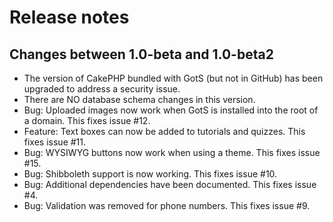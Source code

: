 Release notes
=================

Changes between 1.0-beta and 1.0-beta2
-------------------------------------------------------------------------------
* The version of CakePHP bundled with GotS (but not in GitHub) has been upgraded to address a security issue.
* There are NO database schema changes in this version.
* Bug: Uploaded images now work when GotS is installed into the root of a domain. This fixes issue #12.
* Feature: Text boxes can now be added to tutorials and quizzes. This fixes issue #11.
* Bug: WYSIWYG buttons now work when using a theme. This fixes issue #15.
* Bug: Shibboleth support is now working. This fixes issue #10.
* Bug: Additional dependencies have been documented. This fixes issue #4.
* Bug: Validation was removed for phone numbers. This fixes issue #9.
